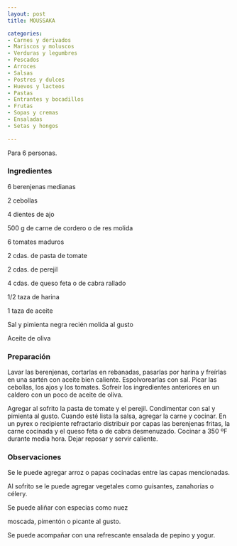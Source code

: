 ```yaml
---
layout: post
title: MOUSSAKA

categories:
- Carnes y derivados
- Mariscos y moluscos
- Verduras y legumbres
- Pescados
- Arroces
- Salsas
- Postres y dulces
- Huevos y lacteos
- Pastas
- Entrantes y bocadillos
- Frutas
- Sopas y cremas
- Ensaladas
- Setas y hongos
 
---
```

Para 6 personas.

<h3>Ingredientes</h3>

6 berenjenas medianas

2 cebollas

4 dientes de ajo

500 g de carne de cordero o de res molida

6 tomates maduros

2 cdas. de pasta de tomate

2 cdas. de perejil

4 cdas. de queso feta o de cabra rallado

1/2 taza de harina

1 taza de aceite

Sal y pimienta negra recién molida al gusto

Aceite de oliva

<h3>Preparación</h3>

Lavar las berenjenas, cortarlas en rebanadas, pasarlas por harina y freírlas en una sartén con aceite bien caliente. Espolvorearlas con sal. Picar las cebollas, los ajos y los tomates. Sofreír los ingredientes anteriores en un caldero con un poco de aceite de oliva.

Agregar al sofrito la pasta de tomate y el perejil. Condimentar con sal y pimienta al gusto. Cuando esté lista la salsa, agregar la carne y cocinar. En un pyrex o recipiente refractario distribuir por capas las berenjenas fritas, la carne cocinada y el queso feta o de cabra desmenuzado. Cocinar a 350 &ordm;F durante media hora. Dejar reposar y servir caliente.

<h3>Observaciones</h3>

Se le puede agregar arroz o papas cocinadas entre las capas mencionadas.

Al sofrito se le puede agregar vegetales como guisantes, zanahorias o célery.

Se puede aliñar con especias como nuez

moscada, pimentón o picante al gusto.

Se puede acompañar con una refrescante ensalada de pepino y yogur.

